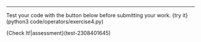 ----------

Test your code with the button below before submitting your work.
{try it}(python3 code/operators/exercise4.py)

{Check It!|assessment}(test-2308401645)
